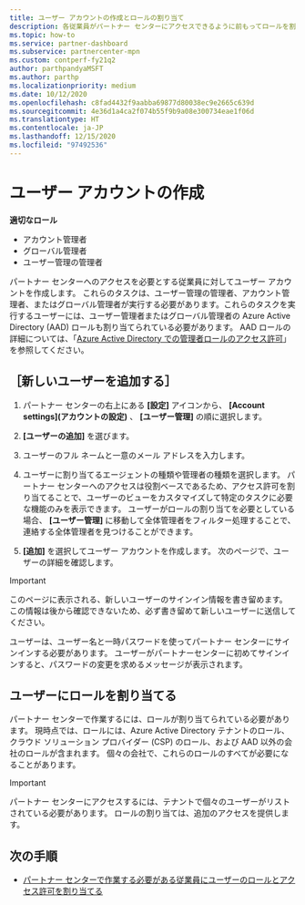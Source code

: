 ```yaml
---
title: ユーザー アカウントの作成とロールの割り当て
description: 各従業員がパートナー センターにアクセスできるように前もってロールを割り当てる必要があります。 ユーザー アカウントの作成、ロールの割り当て、およびアクセス許可の設定の方法について説明します。
ms.topic: how-to
ms.service: partner-dashboard
ms.subservice: partnercenter-mpn
ms.custom: contperf-fy21q2
author: parthpandyaMSFT
ms.author: parthp
ms.localizationpriority: medium
ms.date: 10/12/2020
ms.openlocfilehash: c8fad4432f9aabba69877d80038ec9e2665c639d
ms.sourcegitcommit: 4e36d1a4ca2f074b55f9b9a08e300734eae1f06d
ms.translationtype: HT
ms.contentlocale: ja-JP
ms.lasthandoff: 12/15/2020
ms.locfileid: "97492536"
---
```

# <a name="create-user-accounts"></a>ユーザー アカウントの作成  

**適切なロール**

- アカウント管理者
- グローバル管理者
- ユーザー管理の管理者

パートナー センターへのアクセスを必要とする従業員に対してユーザー アカウントを作成します。 これらのタスクは、ユーザー管理の管理者、アカウント管理者、またはグローバル管理者が実行する必要があります。これらのタスクを実行するユーザーには、ユーザー管理者またはグローバル管理者の Azure Active Directory (AAD) ロールも割り当てられている必要があります。 AAD ロールの詳細については、「[Azure Active Directory での管理者ロールのアクセス許可](/azure/active-directory/users-groups-roles/directory-assign-admin-roles)」を参照してください。

## <a name="add-a-new-user"></a>［新しいユーザーを追加する］

1. パートナー センターの右上にある **[設定]** アイコンから、 **[Account settings]\(アカウントの設定\)** 、 **[ユーザー管理]** の順に選択します。

2. **[ユーザーの追加]** を選びます。

3. ユーザーのフル ネームと一意のメール アドレスを入力します。

4. ユーザーに割り当てるエージェントの種類や管理者の種類を選択します。 パートナー センターへのアクセスは役割ベースであるため、アクセス許可を割り当てることで、ユーザーのビューをカスタマイズして特定のタスクに必要な機能のみを表示できます。  ユーザーがロールの割り当てを必要としている場合、 **[ユーザー管理]** に移動して全体管理者をフィルター処理することで、連絡する全体管理者を見つけることができます。

5. **[追加]** を選択してユーザー アカウントを作成します。 次のページで、ユーザーの詳細を確認します。

> [!IMPORTANT]  
> このページに表示される、新しいユーザーのサインイン情報を書き留めます。 この情報は後から確認できないため、必ず書き留めて新しいユーザーに送信してください。 

ユーザーは、ユーザー名と一時パスワードを使ってパートナー センターにサインインする必要があります。 ユーザーがパートナーセンターに初めてサインインすると、パスワードの変更を求めるメッセージが表示されます。

## <a name="assign-user-roles"></a>ユーザーにロールを割り当てる

パートナー センターで作業するには、ロールが割り当てられている必要があります。  現時点では、ロールには、Azure Active Directory テナントのロール、クラウド ソリューション プロバイダー (CSP) のロール、および AAD 以外の会社のロールが含まれます。 個々の会社で、これらのロールのすべてが必要になることがあります。

>[!Important]
>パートナー センターにアクセスするには、テナントで個々のユーザーがリストされている必要があります。 ロールの割り当ては、追加のアクセスを提供します。

## <a name="next-steps"></a>次の手順

- [パートナー センターで作業する必要がある従業員にユーザーのロールとアクセス許可を割り当てる](permissions-overview.md)
